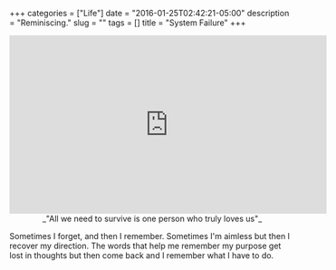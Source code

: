 +++
categories = ["Life"]
date = "2016-01-25T02:42:21-05:00"
description = "Reminiscing."
slug = ""
tags = []
title = "System Failure"
+++

<center><iframe width="560" height="315" src="https://www.youtube-nocookie.com/embed/JirzZWuOfWw" frameborder="0" allow="accelerometer; autoplay; encrypted-media; gyroscope; picture-in-picture" allowfullscreen></iframe></center>

<center>_"All we need to survive is one person who truly loves us"_</center>

Sometimes I forget, and then I remember. Sometimes I'm aimless but then I recover my direction. The words that help me remember my purpose get lost in thoughts but then come back and I remember what I have to do.
